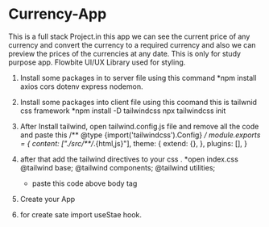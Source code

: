 # Currency-App
This is a full stack Project.in this app we can see the current price of any currency and convert the currency to a required currency and also we can preview the prices of the currencies at any date. This is only for study purpose app.
Flowbite UI/UX Library used for styling.

1. Install some packages in to server file using this command
     *npm install axios cors dotenv express nodemon.

2. Install some  packages into client file using this coomand
    this is tailwnid css framework
    *npm install -D tailwindcss
     npx tailwindcss init

3. After Install tailwind, open tailwind.config.js file and remove all the code and paste this
   /** @type {import('tailwindcss').Config} */
module.exports = {
  content: ["./src/**/*.{html,js}"],
  theme: {
    extend: {},
  },
  plugins: [],
}

4. after that add the tailwind directives to your css .
    *open index.css
    @tailwind base;
    @tailwind components;
    @tailwind utilities;  
   * paste this code above body tag  
5. Create your App

6. for create sate import useStae hook.

